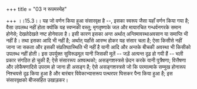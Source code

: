 +++
title = "03 न रूपमस्येह"

+++
।।15.3।। यह जो वर्णन किया हुआ संसारवृक्ष है --, इसका स्वरूप जैसा यहाँ
वर्णन किया गया है; वैसा उपलब्ध नहीं होता क्योंकि यह स्वप्नकी वस्तु;
मृगतृष्णाके जल और मायारचित गन्धर्वनगरके समान होनेसे; देखतेदेखते नष्ट
होनेवाला है। इसी कारण इसका अन्त अर्थात् अन्तिमावस्थाअवसान या समाप्ति भी
नहीं है। तथा इसका आदि भी नहीं है; अर्थात् यहाँसे आरम्भ होकर यह संसार चला
है; ऐसा किसीसे नहीं जाना जा सकता और इसकी संप्रतिष्ठास्थिति भी नहीं है
यानी आदि और अन्तके बीचकी अवस्था भी किसीको उपलब्ध नहीं होती। इस उपर्युक्त
सुविरूढमूल यानी जिसकी मूलें -- जड़ें अत्यन्त दृढ़ हो गयी हैं -- भली
प्रकार संगठित हो चुकी हैं; ऐसे संसाररूप अश्वत्थको; असङ्गशस्त्रसे छेदन
करके यानी पुत्रैषणा; वित्तैषणा और लोकैषणादिसे उपराम हो जाना ही असङ्ग है;
ऐसे असङ्गशस्त्रसे जो कि परमात्माके सम्मुख होनारूप निश्चयसे दृढ़ किया हुआ
है और बारंबार विवेकाभ्यासरूप पत्थरपर घिसकर पैना किया हुआ है; इस
संसारवृक्षको बीजसहित उखाड़कर।
